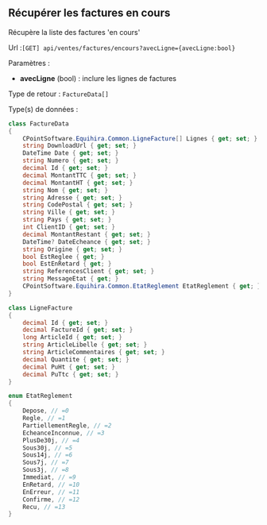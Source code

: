 ## <span id='listeencours'>Récupérer les factures en cours</span>

Récupère la liste des factures 'en cours'

Url :`[GET] api/ventes/factures/encours?avecLigne={avecLigne:bool}`

Paramètres : 

- **avecLigne** (bool) : inclure les lignes de factures

Type de retour : `FactureData[]`

Type(s) de données :

```csharp
class FactureData
{
	CPointSoftware.Equihira.Common.LigneFacture[] Lignes { get; set; }
	string DownloadUrl { get; set; }
	DateTime Date { get; set; }
	string Numero { get; set; }
	decimal Id { get; set; }
	decimal MontantTTC { get; set; }
	decimal MontantHT { get; set; }
	string Nom { get; set; }
	string Adresse { get; set; }
	string CodePostal { get; set; }
	string Ville { get; set; }
	string Pays { get; set; }
	int ClientID { get; set; }
	decimal MontantRestant { get; set; }
	DateTime? DateEcheance { get; set; }
	string Origine { get; set; }
	bool EstReglee { get; }
	bool EstEnRetard { get; }
	string ReferencesClient { get; set; }
	string MessageEtat { get; }
	CPointSoftware.Equihira.Common.EtatReglement EtatReglement { get; }
}

class LigneFacture
{
	decimal Id { get; set; }
	decimal FactureId { get; set; }
	long ArticleId { get; set; }
	string ArticleLibelle { get; set; }
	string ArticleCommentaires { get; set; }
	decimal Quantite { get; set; }
	decimal PuHt { get; set; }
	decimal PuTtc { get; set; }
}

enum EtatReglement
{
	Depose, // =0
	Regle, // =1
	PartiellementRegle, // =2
	EcheanceInconnue, // =3
	PlusDe30j, // =4
	Sous30j, // =5
	Sous14j, // =6
	Sous7j, // =7
	Sous3j, // =8
	Immediat, // =9
	EnRetard, // =10
	EnErreur, // =11
	Confirme, // =12
	Recu, // =13
}

```
